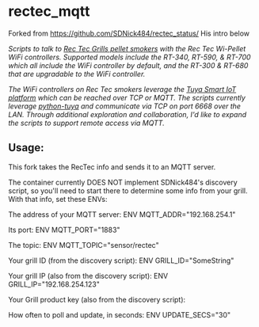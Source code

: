 # rectec_mqtt

Forked from https://github.com/SDNick484/rectec_status/  His intro below

*Scripts to talk to [Rec Tec Grills pellet smokers](http://www.rectecgrills.com/) with the Rec Tec Wi-Pellet WiFi controllers.  Supported models include the  RT-340, RT-590, & RT-700 which all include the WiFi controller by default, and the RT-300 & RT-680 that are upgradable to the WiFi controller.*

*The WiFi controllers on Rec Tec smokers leverage the [Tuya Smart IoT platform](https://en.tuya.com/) which can be reached over TCP or MQTT.  The scripts currently leverage [python-tuya](https://github.com/clach04/python-tuya) and communicate via TCP on port 6668 over the LAN.  Through additional exploration and collaboration, I'd like to expand the scripts to support remote access via MQTT.*

## Usage:

This fork takes the RecTec info and sends it to an MQTT server.

The container currently DOES NOT implement SDNick484's discovery script, so you'll need to start there to determine some info from your grill.  With that info, set these ENVs:

The address of your MQTT server:
ENV MQTT_ADDR="192.168.254.1"

Its port:
ENV MQTT_PORT="1883"

The topic:
ENV MQTT_TOPIC="sensor/rectec"

Your grill ID (from the discovery script):
ENV GRILL_ID="SomeString"

Your grill IP (also from the discovery script):
ENV GRILL_IP="192.168.254.123"

Your Grill product key (also from the discovery script):

How often to poll and update, in seconds:
ENV UPDATE_SECS="30"